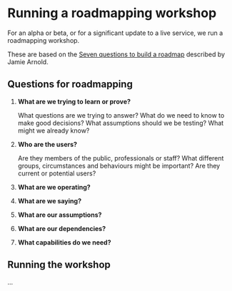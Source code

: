# Running a roadmapping workshop

For an alpha or beta, or for a significant update to a live service, we run a roadmapping workshop.

These are based on the [Seven questions to build a roadmap](http://www.jamiearnold.com/blog/2014/07/22/seven-questions-to-build-a-roadmap) described by Jamie Arnold.

## Questions for roadmapping

1. **What are we trying to learn or prove?**

   What questions are we trying to answer? What do we need to know to make good decisions? What assumptions should we be testing? What might we already know?

1. **Who are the users?**

   Are they members of the public, professionals or staff? What different groups, circumstances and behaviours might be important? Are they current or potential users?

1. **What are we operating?**

1. **What are we saying?**

1. **What are our assumptions?**

1. **What are our dependencies?**

1. **What capabilities do we need?**

## Running the workshop

...
